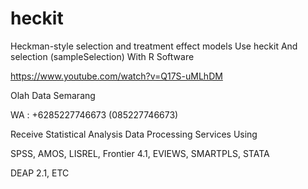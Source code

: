 # heckit
Heckman-style selection and treatment effect models Use heckit And selection (sampleSelection) With R Software

https://www.youtube.com/watch?v=Q17S-uMLhDM

Olah Data Semarang

WA : +6285227746673 (085227746673)

Receive Statistical Analysis Data Processing Services Using

SPSS, AMOS, LISREL, Frontier 4.1, EVIEWS, SMARTPLS, STATA

DEAP 2.1, ETC
